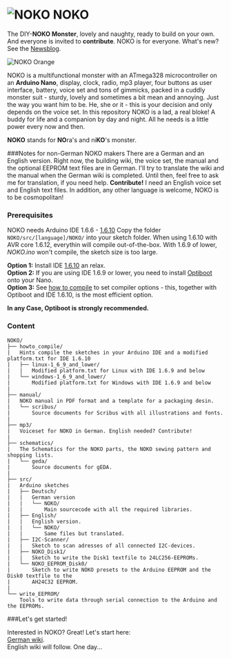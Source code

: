# ![NOKO](http://www.nikolairadke.de/NOKO/noko_klein.png) NOKO

The DIY-**NOKO Monster**, lovely and naughty, ready to build on your own. And everyone is invited to **contribute**. NOKO is for everyone. What's new? See the [Newsblog](https://github.com/NikolaiRadke/NOKO/tree/master/NEWS.md).  

![NOKO Orange](http://www.nikolairadke.de/NOKO/noko_echt.png)  

NOKO is a multifunctional monster with an ATmega328  microcontroller on an **Arduino Nano**, display, clock, radio, mp3 player, four buttons as user interface, battery, voice set and  tons of gimmicks, packed in a cuddly monster suit - sturdy,
lovely and sometimes a bit mean and annoying. Just the way you want him to be. He, she or it - this is your decision     and only depends on the voice set. In this repository NOKO is a lad, a real bloke! A buddy for life and a companion by day and night. All he needs is a little power every now and then.  

**NOKO** stands for **NO**ra's and ni**KO**'s monster.

###Notes for non-German NOKO makers
There are a German and an English version. Right now, the building wiki, the voice set, the manual and the optional EEPROM text files are in German. I'll try to translate the wiki and the manual when the German wiki is completed. Until then, feel free to ask me for translation, if you need help.  **Contribute!** I need an English voice set and English text files. In addition, any other language is welcome, NOKO is to be cosmopolitan!

### Prerequisites
NOKO needs Arduino IDE 1.6.6 - [1.6.10](https://www.arduino.cc/en/Main/Software) Copy the folder `NOKO/src/[language]/NOKO/` into your sketch folder. When using 1.6.10 with AVR core 1.6.12, everythin will compile out-of-the-box. With 1.6.9 of lower, *NOKO.ino* won't compile, the sketch size is too large. 

**Option 1:** Install IDE [1.6.10](https://www.arduino.cc/en/Main/Software) an relax.  
**Option 2:** If you are using IDE 1.6.9 or lower, you need to install [Optiboot](https://github.com/Optiboot/optiboot) onto your Nano.   
**Option 3:** See [how to compile](https://github.com/NikolaiRadke/NOKO/tree/master/howto_compile) to set compiler options - this, together with Optiboot and IDE 1.6.10, is the most efficient option.

**In any Case, Optiboot is strongly recommended.**

### Content

```
NOKO/
├── howto_compile/
|   Hints compile the sketches in your Arduino IDE and a modified platform.txt for IDE 1.6.10
|   ├── linux-1_6_9_and_lower/
|   |   Modified platform.txt for Linux with IDE 1.6.9 and below
|   └── windows-1_6_9_and_lower/
|       Modified platform.txt for Windows with IDE 1.6.9 and below
|
├── manual/
|   NOKO manual in PDF format and a template for a packaging desin.
|   └── scribus/
|       Source documents for Scribus with all illustrations and fonts.
|
├── mp3/
|   Voiceset for NOKO in German. English needed? Contribute!
|          
├── schematics/
|   The Schematics for the NOKO parts, the NOKO sewing pattern and shopping lists.
|   └── geda/
|       Source documents for gEDA.
|
├── src/
|   Arduino sketches
|   ├── Deutsch/
|   |   German version
|   |   └── NOKO/
|   |       Main sourcecode with all the required libraries.
|   ├── English/
|   |   English version. 
|   |   └── NOKO/
|   |       Same files but translated. 
|   ├── I2C-Scanner/
|   |   Sketch to scan adresses of all connected I2C-devices.
|   ├── NOKO_Disk1/
|   |   Sketch to write the Disk1 textfile to 24LC256-EEPROMs.
|   └── NOKO_EEPROM_Disk0/
|       Sketch to write NOKO presets to the Arduino EEPROM and the Disk0 textfile to the
|       AH24C32 EEPROM.
|
└── write_EEPROM/
    Tools to write data through serial connection to the Arduino and the EEPROMs. 
```
###Let's get started!

Interested in NOKO? Great! Let's start here:  
[German wiki](https://github.com/NikolaiRadke/NOKO/wiki).  
English wiki will follow. One day...
